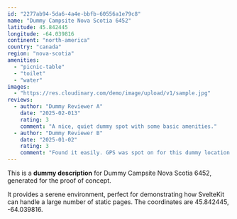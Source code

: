 ```yaml
---
id: "2277ab94-5da6-4a4e-bbfb-60556a1e79c8"
name: "Dummy Campsite Nova Scotia 6452"
latitude: 45.842445
longitude: -64.039816
continent: "north-america"
country: "canada"
region: "nova-scotia"
amenities:
  - "picnic-table"
  - "toilet"
  - "water"
images:
  - "https://res.cloudinary.com/demo/image/upload/v1/sample.jpg"
reviews:
  - author: "Dummy Reviewer A"
    date: "2025-02-013"
    rating: 3
    comment: "A nice, quiet dummy spot with some basic amenities."
  - author: "Dummy Reviewer B"
    date: "2025-01-02"
    rating: 3
    comment: "Found it easily. GPS was spot on for this dummy location."
---
```


This is a **dummy description** for Dummy Campsite Nova Scotia 6452, generated for the proof of concept.

It provides a serene environment, perfect for demonstrating how SvelteKit can handle a large number of static pages. The coordinates are 45.842445, -64.039816.
